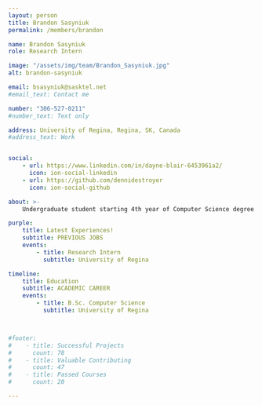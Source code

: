 ```yaml
---
layout: person
title: Brandon Sasyniuk
permalink: /members/brandon

name: Brandon Sasyniuk
role: Research Intern

image: "/assets/img/team/Brandon_Sasyniuk.jpg"
alt: brandon-sasyniuk

email: bsasyniuk@sasktel.net 
#email_text: Contact me

number: "306-527-0211"
#number_text: Text only

address: University of Regina, Regina, SK, Canada
#address_text: Work


social:
    - url: https://www.linkedin.com/in/dayne-blair-6453961a2/
      icon: ion-social-linkedin
    - url: https://github.com/dennidestroyer
      icon: ion-social-github

about: >-
    Undergraduate student starting 4th year of Computer Science degree at the University of Regina.

purple:
    title: Latest Experiences!
    subtitle: PREVIOUS JOBS
    events:
        - title: Research Intern
          subtitle: University of Regina

timeline:
    title: Education
    subtitle: ACADEMIC CAREER
    events:
        - title: B.Sc. Computer Science
          subtitle: University of Regina



#footer:
#    - title: Successful Projects
#      count: 78
#    - title: Valuable Contributing
#      count: 47
#    - title: Passed Courses
#      count: 20

---
```


